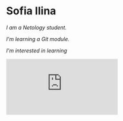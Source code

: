 # Sofia Ilina

*I am a Netology student.*

*I'm learning a Git module.*

*I'm interested in learning*

![cat photo](https://ru.freepik.com/free-photo/adorable-looking-kitten-with-yarn_72412956.htm#query=%D0%BC%D0%B8%D0%BB%D1%8B%D0%B9%20%D0%BA%D0%BE%D1%82%D0%B5%D0%BD%D0%BE%D0%BA&position=0&from_view=keyword&track=ais_user&uuid=88985c6e-935d-4728-a481-34486b51b1cf)